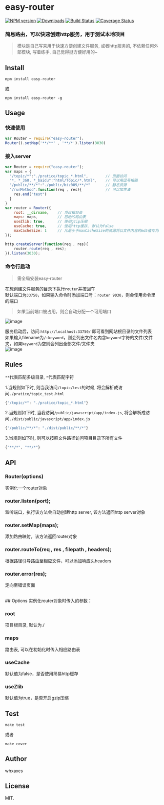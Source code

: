 # easy-router

[![NPM version][npm-image]][npm-url]
[![Downloads][downloads-image]][npm-url]
[![Build Status][travis-image]][travis-url]
[![Coverage Status][coveralls-image]][coveralls-url]

### 简易路由，可以快速创建http服务，用于测试本地项目

> 模块是自己写来用于快速方便创建文件服务, 或者http服务的, 不依赖任何外部模块, 写着练手, 自己觉得挺方便好用的~

## Install
```
npm install easy-router
```
或
```
npm install easy-router -g
```

## Usage
### 快速使用
```javascript
var Router = require("easy-router");
Router().setMap('**/**' , '**/*').listen(3030)
```

### 接入server
```javascript
var Router = require("easy-router");
var maps = {
  "/topic/*":"./pratice/topic_*.html",        // 页面访问
  "*, *_360, *_baidu":"html/Topic/*.html",    // 可以用逗号相隔
  "/public/**/*":"./public/biz009/**/*"       // 静态资源
  "/runMethod":function(req , res){           // 可以加方法
    res.end("test")
  }
}
var router = Router({
    root: __dirname,    // 项目根目录
    maps: maps,         // 初始的路由表
    useZlib: true,      // 使用gzip压缩
    useCache: true,     // 使用http缓存, 默认为false
    maxCacheSize: 1     // 凡是小于maxCacheSize的资源将以文件内容的md5值作为Etag，单位为MB
});

http.createServer(function(req , res){
    router.route(req , res);
}).listen(3030);
```

### 命令行启动
> 需全局安装easy-router

在想创建文件服务的目录下执行`router`并按回车<br>
默认端口为`33750`，如果输入命令时添加端口号：`router 9030`，则会使用命令里的端口<br>

> 如果当前端口被占用，则会自动分配一个可用端口

![image](http://whxaxes.github.io/easy-router/images/test2.jpg "test")

服务启动后，访问:`http://localhost:33750/` 即可看到网站根目录的文件列表<br>
如果输入filename为`/:keyword`，则会列出文件名内含`keyword`字符的文件/文件夹，如果`keyword`为空则会列出全部文件/文件夹<br>
![image](http://whxaxes.github.io/easy-router/images/test4.jpg "test")

## Rules
`**`代表匹配多级目录, `*`代表匹配字符

1.当规则如下时, 则当我访问`/topic/test`的时候, 将会解析成访问`./pratice/topic_test.html`
```javascript
{"/topic/*": "./pratice/topic_*.html"}
```

2.当规则如下时, 当我访问`/public/javascript/app/index.js`, 将会解析成访问`./dist/public/javascript/app/index.js`
```javascript
{"/public/**/*": "./dist/public/**/*"}
```

3.当规则如下时, 则可以按照文件路径访问项目目录下所有文件
```javascript
{"**/*", "**/*"}
```


## API
### Router(options)
实例化一个router对象

### router.listen(port);
监听端口，执行该方法会自动创建http server, 该方法返回http server对象

### router.setMap(maps);
添加路由映射，该方法返回router对象

### router.routeTo(req , res , filepath , headers);
根据路径引导路由至相应文件，可以添加响应头headers

### router.error(res);
定向至错误页面

<br>
## Options
实例化router对象时传入的参数：

### root
项目根目录, 默认为./

### maps
路由表, 可以在初始化时传入相应路由表

### useCache
默认值为false，是否使用简易http缓存

### useZlib
默认值为true，是否开启gzip压缩

## Test
```
make test
```
或者
```
make cover
```

## Author
whxaxes

## License

MIT.

[npm-url]: https://npmjs.org/package/easy-router
[downloads-image]: http://img.shields.io/npm/dm/easy-router.svg?style=flat-square
[npm-image]: http://img.shields.io/npm/v/easy-router.svg?style=flat-square
[travis-url]: https://travis-ci.org/whxaxes/easy-router
[travis-image]: http://img.shields.io/travis/whxaxes/easy-router.svg?style=flat-square
[coveralls-url]: https://coveralls.io/r/whxaxes/easy-router
[coveralls-image]: https://img.shields.io/coveralls/whxaxes/easy-router.svg?style=flat-square
